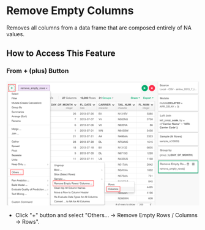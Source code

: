 # Remove Empty Columns
Removes all columns from a data frame that are composed entirely of NA values.

## How to Access This Feature

### From + (plus) Button
![](images/command-remove-empty-cols.png)
* Click "+" button and select "Others... -> Remove Empty Rows / Columns -> Rows".
